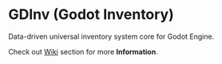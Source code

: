 # GDInv (Godot Inventory)
Data-driven universal inventory system core for Godot Engine. 

Check out [Wiki](https://github.com/zcaliptium/gdinv/wiki) section for more **Information**.
